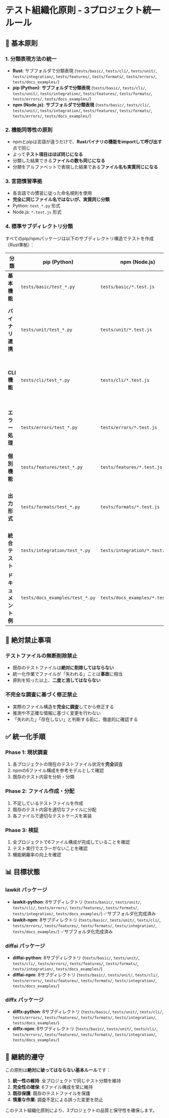 # テスト組織化原則 - 3プロジェクト統一ルール

## 🎯 基本原則

### 1. **分類表現方法の統一**
- **Rust**: サブフォルダで分類表現 (`tests/basic/`, `tests/cli/`, `tests/unit/`, `tests/integration/`, `tests/features/`, `tests/formats/`, `tests/errors/`, `tests/docs_examples/`)
- **pip (Python)**: **サブフォルダで分類表現** (`tests/basic/`, `tests/cli/`, `tests/unit/`, `tests/integration/`, `tests/features/`, `tests/formats/`, `tests/errors/`, `tests/docs_examples/`)
- **npm (Node.js)**: **サブフォルダで分類表現** (`tests/basic/`, `tests/cli/`, `tests/unit/`, `tests/integration/`, `tests/features/`, `tests/formats/`, `tests/errors/`, `tests/docs_examples/`)

### 2. **機能同等性の原則**
- npmとpipは言語が違うだけで、**Rustバイナリの機能をimportして呼び出す**点で同じ
- よって**テスト項目はほぼ同じになる**
- 分類した結果できる**ファイルの数も同じになる**
- 分類をアルファベットで表現した結果である**ファイル名も実質同じになる**

### 3. **言語慣習準拠**
- 各言語での慣習に従った命名規則を使用
- **完全に同じファイル名ではないが、実質同じ分類**
- Python: `test_*.py` 形式
- Node.js: `*.test.js` 形式

### 4. **標準サブディレクトリ分類**
すべてのpip/npmパッケージは以下のサブディレクトリ構造でテストを作成（Rust準拠）：

| 分類 | pip (Python) | npm (Node.js) | Rust (参照) | 目的 |
|------|-------------|--------------|-------------|------|
| **基本機能** | `tests/basic/test_*.py` | `tests/basic/*.test.js` | `tests/basic/*.rs` | 基本動作テスト |
| **バイナリ連携** | `tests/unit/test_*.py` | `tests/unit/*.test.js` | `tests/unit/*.rs` | Rustバイナリとの連携テスト |
| **CLI機能** | `tests/cli/test_*.py` | `tests/cli/*.test.js` | `tests/cli/*.rs` | コマンドライン機能テスト |
| **エラー処理** | `tests/errors/test_*.py` | `tests/errors/*.test.js` | `tests/errors/*.rs` | エラーハンドリングテスト |
| **個別機能** | `tests/features/test_*.py` | `tests/features/*.test.js` | `tests/features/*.rs` | 固有機能テスト |
| **出力形式** | `tests/formats/test_*.py` | `tests/formats/*.test.js` | `tests/formats/*.rs` | 出力フォーマットテスト |
| **統合テスト** | `tests/integration/test_*.py` | `tests/integration/*.test.js` | `tests/integration/*.rs` | 複合機能テスト |
| **ドキュメント例** | `tests/docs_examples/test_*.py` | `tests/docs_examples/*.test.js` | `tests/docs_examples/*.rs` | ドキュメント例示テスト |

## 🚫 絶対禁止事項

### **テストファイルの無断削除禁止**
- 既存のテストファイルは**絶対に削除してはならない**
- 統一化作業でファイルが「失われる」ことは**事故**に相当
- 原則を知った以上、**二度と消してはならない**

### **不完全な調査に基づく修正禁止**
- 実際のファイル構造を**完全に調査**してから修正する
- 推測や不正確な情報に基づく変更を行わない
- 「失われた」「存在しない」と判断する前に、徹底的に確認する

## ✅ 統一化手順

### Phase 1: 現状調査
1. 各プロジェクトの現在のテストファイル状況を**完全**調査
2. npmの6ファイル構成を参考モデルとして確認
3. 既存のテスト内容を分析・分類

### Phase 2: ファイル作成・分配
1. 不足しているテストファイルを作成
2. 既存のテスト内容を適切なファイルに分配
3. 各ファイルで適切なテストケースを実装

### Phase 3: 検証
1. 全プロジェクトで6ファイル構成が完成していることを確認
2. テスト実行でエラーがないことを確認
3. 機能網羅率の向上を確認

## 📊 目標状態

### **lawkit パッケージ**
- **lawkit-python**: 8サブディレクトリ (`tests/basic/`, `tests/unit/`, `tests/cli/`, `tests/errors/`, `tests/features/`, `tests/formats/`, `tests/integration/`, `tests/docs_examples/`) ✅サブフォルダ化完成済み
- **lawkit-npm**: 8サブディレクトリ (`tests/basic/`, `tests/unit/`, `tests/cli/`, `tests/errors/`, `tests/features/`, `tests/formats/`, `tests/integration/`, `tests/docs_examples/`) ✅サブフォルダ化完成済み

### **diffai パッケージ**
- **diffai-python**: 8サブディレクトリ (`tests/basic/`, `tests/unit/`, `tests/cli/`, `tests/errors/`, `tests/features/`, `tests/formats/`, `tests/integration/`, `tests/docs_examples/`)
- **diffai-npm**: 8サブディレクトリ (`tests/basic/`, `tests/unit/`, `tests/cli/`, `tests/errors/`, `tests/features/`, `tests/formats/`, `tests/integration/`, `tests/docs_examples/`)

### **diffx パッケージ**
- **diffx-python**: 8サブディレクトリ (`tests/basic/`, `tests/unit/`, `tests/cli/`, `tests/errors/`, `tests/features/`, `tests/formats/`, `tests/integration/`, `tests/docs_examples/`)
- **diffx-npm**: 8サブディレクトリ (`tests/basic/`, `tests/unit/`, `tests/cli/`, `tests/errors/`, `tests/features/`, `tests/formats/`, `tests/integration/`, `tests/docs_examples/`)

## 🔄 継続的遵守

この原則は**絶対に破ってはならない基本ルール**です：

1. **統一性の維持**: 全プロジェクトで同じテスト分類を維持
2. **完全性の確保**: 6ファイル構成を常に維持
3. **既存保護**: 既存のテストファイルを保護
4. **慎重な作業**: 調査不足による誤った変更を防止

このテスト組織化原則により、3プロジェクトの品質と保守性を確保します。
